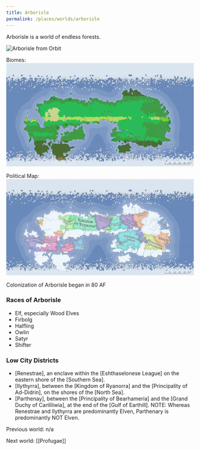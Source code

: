 ```yaml
---
title: Arborisle
permalink: /places/worlds/arborisle
---
```

Arborisle is a world of endless forests.

![Arborisle from Orbit](../../assets/img/arborisle-orbit.gif)

Biomes:
![Arborisle Biomes](../../assets/img/arborisle-biomes.png)

Political Map:
![Arborisle Politics](../../assets/img/arborisle-political.png)

Colonization of Arborisle began in 80 AF

### Races of Arborisle
- Elf, especially Wood Elves
- Firbolg
- Halfling
- Owlin
- Satyr
- Shifter

### Low City Districts
- [Renestrae], an enclave within the [Eshthaselonese League] on the eastern shore of the [Southern Sea].
- [Ilythyrra], between the [Kingdom of Ryanorra] and the [Principality of Ad-Didrin], on the shores of the [North Sea].
- [Parthenay], between the [Principality of Bearhameria] and the [Grand Duchy of Carililiwia], at the end of the [Gulf of Earthill].
NOTE: Whereas Renestrae and Ilythyrra are predominantly Elven, Parthenary is predominantly NOT Elven.

Previous world: n/a

Next world: [[Profugae]]

